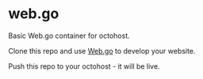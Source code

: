 web.go
======

Basic Web.go container for octohost.

Clone this repo and use [Web.go](http://webgo.io/) to develop your website.

Push this repo to your octohost - it will be live.
